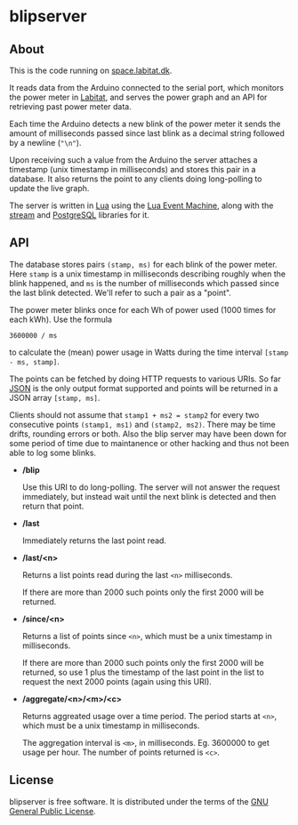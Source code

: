 blipserver
==========


About
-----

This is the code running on [space.labitat.dk][space].

It reads data from the Arduino connected to the serial port,
which monitors the power meter in [Labitat][], and serves
the power graph and an API for retrieving past power meter data.

Each time the Arduino detects a new blink of the power meter it sends
the amount of milliseconds passed since last blink as a decimal string followed
by a newline (`"\n"`).

Upon receiving such a value from the Arduino the server attaches a timestamp
(unix timestamp in milliseconds) and stores this pair in a database.
It also returns the point to any clients doing long-polling to update the
live graph.

The server is written in [Lua][] using the [Lua Event Machine][lem],
along with the [stream][lem-streams] and [PostgreSQL][lem-postgres] libraries
for it.

[labitat]: https://labitat.dk
[space]: http://space.labitat.dk
[lua]: http://www.lua.org
[lem]: https://github.com/esmil/lem
[lem-streams]: https://github.com/esmil/lem-streams
[lem-postgres]: https://github.com/esmil/lem-postgres


API
---

The database stores pairs `(stamp, ms)` for each blink of the power meter.
Here `stamp` is a unix timestamp in milliseconds describing roughly when
the blink happened, and `ms` is the number of milliseconds which passed
since the last blink detected. We'll refer to such a pair as a "point".

The power meter blinks once for each Wh of power used (1000 times for each kWh).
Use the formula

    3600000 / ms

to calculate the (mean) power usage in Watts during the time interval
`[stamp - ms, stamp]`.

The points can be fetched by doing HTTP requests to various URIs.
So far [JSON][] is the only output format supported and points will be
returned in a JSON array `[stamp, ms]`.

Clients should not assume that `stamp1 + ms2 = stamp2` for every two
consecutive points `(stamp1, ms1)` and `(stamp2, ms2)`. There may be time drifts,
rounding errors or both. Also the blip server may have been down for some
period of time due to maintanence or other hacking and thus not been able
to log some blinks.

* __/blip__

  Use this URI to do long-polling. The server will not answer the request
  immediately, but instead wait until the next blink is detected and
  then return that point.

* __/last__

  Immediately returns the last point read.

* __/last/\<n\>__

  Returns a list points read during the last `<n>` milliseconds.

  If there are more than 2000 such points only the first 2000 will
  be returned.

* __/since/\<n\>__

  Returns a list of points since `<n>`, which must be a unix timestamp in
  milliseconds.

  If there are more than 2000 such points only the first 2000 will be
  returned, so use 1 plus the timestamp of the last point in the list to request
  the next 2000 points (again using this URI).

* __/aggregate/\<n\>/\<m\>/\<c\>__

  Returns aggreated usage over a time period. The period starts at `<n>`, which
  must be a unix timestamp in milliseconds.

  The aggregation interval is `<m>`, in milliseconds. Eg. 3600000 to get usage
  per hour. The number of points returned is `<c>`.

[JSON]: http://json.org

License
-------

blipserver is free software. It is distributed under the terms of the
[GNU General Public License][gpl].

[gpl]: http://www.fsf.org/licensing/licenses/gpl.html
